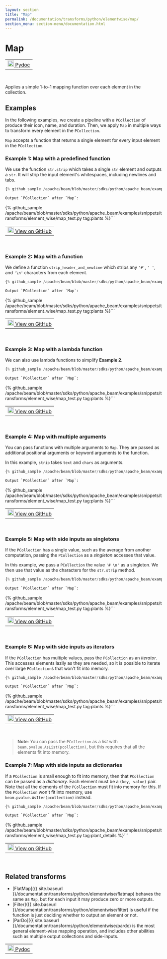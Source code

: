 ```yaml
---
layout: section
title: "Map"
permalink: /documentation/transforms/python/elementwise/map/
section_menu: section-menu/documentation.html
---
```

<!--
Licensed under the Apache License, Version 2.0 (the "License");
you may not use this file except in compliance with the License.
You may obtain a copy of the License at

http://www.apache.org/licenses/LICENSE-2.0

Unless required by applicable law or agreed to in writing, software
distributed under the License is distributed on an "AS IS" BASIS,
WITHOUT WARRANTIES OR CONDITIONS OF ANY KIND, either express or implied.
See the License for the specific language governing permissions and
limitations under the License.
-->

# Map

<script type="text/javascript">
localStorage.setItem('language', 'language-py')
</script>

<table>
  <td>
    <a class="button" target="_blank"
        href="https://beam.apache.org/releases/pydoc/current/apache_beam.transforms.core.html#apache_beam.transforms.core.Map">
      <img src="https://beam.apache.org/images/logos/sdks/python.png"
          width="20px" height="20px" alt="Pydoc" />
      Pydoc
    </a>
  </td>
</table>
<br>

Applies a simple 1-to-1 mapping function over each element in the collection.

## Examples

In the following examples, we create a pipeline with a `PCollection` of produce their icon, name, and duration.
Then, we apply `Map` in multiple ways to transform every element in the `PCollection`.

`Map` accepts a function that returns a single element for every input element in the `PCollection`.

### Example 1: Map with a predefined function

We use the function `str.strip` which takes a single `str` element and outputs a `str`.
It will strip the input element's whitespaces, including newlines and tabs.

```py
{% github_sample /apache/beam/blob/master/sdks/python/apache_beam/examples/snippets/transforms/element_wise/map.py tag:map_simple %}```

Output `PCollection` after `Map`:

```
{% github_sample /apache/beam/blob/master/sdks/python/apache_beam/examples/snippets/transforms/element_wise/map_test.py tag:plants %}```

<table>
  <td>
    <a class="button" target="_blank"
        href="https://github.com/apache/beam/blob/master/sdks/python/apache_beam/examples/snippets/transforms/element_wise/map.py">
      <img src="https://www.tensorflow.org/images/GitHub-Mark-32px.png"
        width="20px" height="20px" alt="View on GitHub" />
      View on GitHub
    </a>
  </td>
</table>
<br>

### Example 2: Map with a function

We define a function `strip_header_and_newline` which strips any `'#'`, `' '`, and `'\n'` characters from each element.

```py
{% github_sample /apache/beam/blob/master/sdks/python/apache_beam/examples/snippets/transforms/element_wise/map.py tag:map_function %}```

Output `PCollection` after `Map`:

```
{% github_sample /apache/beam/blob/master/sdks/python/apache_beam/examples/snippets/transforms/element_wise/map_test.py tag:plants %}```

<table>
  <td>
    <a class="button" target="_blank"
        href="https://github.com/apache/beam/blob/master/sdks/python/apache_beam/examples/snippets/transforms/element_wise/map.py">
      <img src="https://www.tensorflow.org/images/GitHub-Mark-32px.png"
        width="20px" height="20px" alt="View on GitHub" />
      View on GitHub
    </a>
  </td>
</table>
<br>

### Example 3: Map with a lambda function

We can also use lambda functions to simplify **Example 2**.

```py
{% github_sample /apache/beam/blob/master/sdks/python/apache_beam/examples/snippets/transforms/element_wise/map.py tag:map_lambda %}```

Output `PCollection` after `Map`:

```
{% github_sample /apache/beam/blob/master/sdks/python/apache_beam/examples/snippets/transforms/element_wise/map_test.py tag:plants %}```

<table>
  <td>
    <a class="button" target="_blank"
        href="https://github.com/apache/beam/blob/master/sdks/python/apache_beam/examples/snippets/transforms/element_wise/map.py">
      <img src="https://www.tensorflow.org/images/GitHub-Mark-32px.png"
        width="20px" height="20px" alt="View on GitHub" />
      View on GitHub
    </a>
  </td>
</table>
<br>

### Example 4: Map with multiple arguments

You can pass functions with multiple arguments to `Map`.
They are passed as additional positional arguments or keyword arguments to the function.

In this example, `strip` takes `text` and `chars` as arguments.

```py
{% github_sample /apache/beam/blob/master/sdks/python/apache_beam/examples/snippets/transforms/element_wise/map.py tag:map_multiple_arguments %}```

Output `PCollection` after `Map`:

```
{% github_sample /apache/beam/blob/master/sdks/python/apache_beam/examples/snippets/transforms/element_wise/map_test.py tag:plants %}```

<table>
  <td>
    <a class="button" target="_blank"
        href="https://github.com/apache/beam/blob/master/sdks/python/apache_beam/examples/snippets/transforms/element_wise/map.py">
      <img src="https://www.tensorflow.org/images/GitHub-Mark-32px.png"
        width="20px" height="20px" alt="View on GitHub" />
      View on GitHub
    </a>
  </td>
</table>
<br>

### Example 5: Map with side inputs as singletons

If the `PCollection` has a single value, such as the average from another computation,
passing the `PCollection` as a *singleton* accesses that value.

In this example, we pass a `PCollection` the value `'# \n'` as a singleton.
We then use that value as the characters for the `str.strip` method.

```py
{% github_sample /apache/beam/blob/master/sdks/python/apache_beam/examples/snippets/transforms/element_wise/map.py tag:map_side_inputs_singleton %}```

Output `PCollection` after `Map`:

```
{% github_sample /apache/beam/blob/master/sdks/python/apache_beam/examples/snippets/transforms/element_wise/map_test.py tag:plants %}```

<table>
  <td>
    <a class="button" target="_blank"
        href="https://github.com/apache/beam/blob/master/sdks/python/apache_beam/examples/snippets/transforms/element_wise/map.py">
      <img src="https://www.tensorflow.org/images/GitHub-Mark-32px.png"
        width="20px" height="20px" alt="View on GitHub" />
      View on GitHub
    </a>
  </td>
</table>
<br>

### Example 6: Map with side inputs as iterators

If the `PCollection` has multiple values, pass the `PCollection` as an *iterator*.
This accesses elements lazily as they are needed,
so it is possible to iterate over large `PCollection`s that won't fit into memory.

```py
{% github_sample /apache/beam/blob/master/sdks/python/apache_beam/examples/snippets/transforms/element_wise/map.py tag:map_side_inputs_iter %}```

Output `PCollection` after `Map`:

```
{% github_sample /apache/beam/blob/master/sdks/python/apache_beam/examples/snippets/transforms/element_wise/map_test.py tag:plants %}```

<table>
  <td>
    <a class="button" target="_blank"
        href="https://github.com/apache/beam/blob/master/sdks/python/apache_beam/examples/snippets/transforms/element_wise/map.py">
      <img src="https://www.tensorflow.org/images/GitHub-Mark-32px.png"
        width="20px" height="20px" alt="View on GitHub" />
      View on GitHub
    </a>
  </td>
</table>
<br>

> **Note**: You can pass the `PCollection` as a *list* with `beam.pvalue.AsList(pcollection)`,
> but this requires that all the elements fit into memory.

### Example 7: Map with side inputs as dictionaries

If a `PCollection` is small enough to fit into memory, then that `PCollection` can be passed as a *dictionary*.
Each element must be a `(key, value)` pair.
Note that all the elements of the `PCollection` must fit into memory for this.
If the `PCollection` won't fit into memory, use `beam.pvalue.AsIter(pcollection)` instead.

```py
{% github_sample /apache/beam/blob/master/sdks/python/apache_beam/examples/snippets/transforms/element_wise/map.py tag:map_side_inputs_dict %}```

Output `PCollection` after `Map`:

```
{% github_sample /apache/beam/blob/master/sdks/python/apache_beam/examples/snippets/transforms/element_wise/map_test.py tag:plant_details %}```

<table>
  <td>
    <a class="button" target="_blank"
        href="https://github.com/apache/beam/blob/master/sdks/python/apache_beam/examples/snippets/transforms/element_wise/map.py">
      <img src="https://www.tensorflow.org/images/GitHub-Mark-32px.png"
        width="20px" height="20px" alt="View on GitHub" />
      View on GitHub
    </a>
  </td>
</table>
<br>

## Related transforms

* [FlatMap]({{ site.baseurl }}/documentation/transforms/python/elementwise/flatmap) behaves the same as `Map`, but for
  each input it may produce zero or more outputs.
* [Filter]({{ site.baseurl }}/documentation/transforms/python/elementwise/filter) is useful if the function is just
  deciding whether to output an element or not.
* [ParDo]({{ site.baseurl }}/documentation/transforms/python/elementwise/pardo) is the most general element-wise mapping
  operation, and includes other abilities such as multiple output collections and side-inputs.

<table>
  <td>
    <a class="button" target="_blank"
        href="https://beam.apache.org/releases/pydoc/current/apache_beam.transforms.core.html#apache_beam.transforms.core.Map">
      <img src="https://beam.apache.org/images/logos/sdks/python.png"
          width="20px" height="20px" alt="Pydoc" />
      Pydoc
    </a>
  </td>
</table>
<br>
